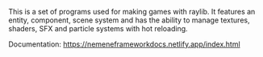 This is a set of programs used for making games with raylib.
It features an entity, component, scene system and has the ability to manage textures, shaders, SFX and particle systems with hot reloading.

Documentation: https://nemeneframeworkdocs.netlify.app/index.html
